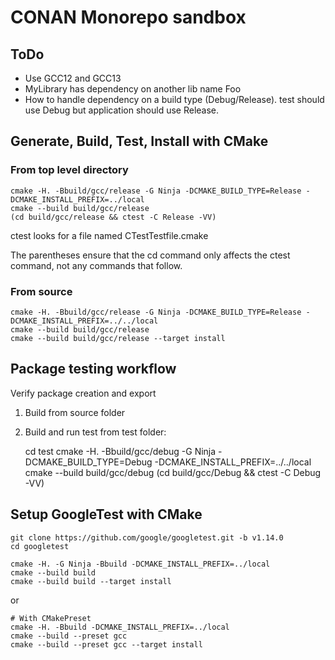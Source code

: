 # CONAN Monorepo sandbox

## ToDo

- Use GCC12 and GCC13
- MyLibrary has dependency on another lib name Foo
- How to handle dependency on a build type (Debug/Release). test should use Debug but application should use Release.

## Generate, Build, Test, Install with CMake

### From top level directory

    cmake -H. -Bbuild/gcc/release -G Ninja -DCMAKE_BUILD_TYPE=Release -DCMAKE_INSTALL_PREFIX=../local
    cmake --build build/gcc/release
    (cd build/gcc/release && ctest -C Release -VV)

ctest looks for a file named CTestTestfile.cmake

The parentheses ensure that the cd command only affects the ctest command, not any commands that follow.

### From source

    cmake -H. -Bbuild/gcc/release -G Ninja -DCMAKE_BUILD_TYPE=Release -DCMAKE_INSTALL_PREFIX=../../local
    cmake --build build/gcc/release
    cmake --build build/gcc/release --target install

## Package testing workflow

Verify package creation and export

1. Build from source folder
2. Build and run test from test folder:

    cd test
    cmake -H. -Bbuild/gcc/debug -G Ninja -DCMAKE_BUILD_TYPE=Debug -DCMAKE_INSTALL_PREFIX=../../local
    cmake --build build/gcc/debug
    (cd build/gcc/Debug && ctest -C Debug -VV)

## Setup GoogleTest with CMake

    git clone https://github.com/google/googletest.git -b v1.14.0
    cd googletest

    cmake -H. -G Ninja -Bbuild -DCMAKE_INSTALL_PREFIX=../local
    cmake --build build
    cmake --build build --target install

or

    # With CMakePreset
    cmake -H. -Bbuild -DCMAKE_INSTALL_PREFIX=../local
    cmake --build --preset gcc
    cmake --build --preset gcc --target install

